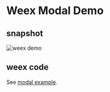 Weex Modal Demo
===============

## snapshot
![weex demo](http://gtms03.alicdn.com/tps/i3/TB1JcHRMpXXXXXhXpXXp.9cVpXX-278-424.gif)

## weex code

See [modal example](https://github.com/alibaba/weex/tree/master/examples/modal.we).
